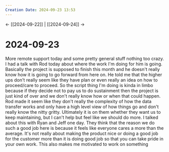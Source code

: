 ```yaml
---
Creation Date: 2024-09-23 13:53
---
```


<- [[2024-09-22]] | [[2024-09-24]]  ->

# 2024-09-23
More remote support today and some pretty general stuff nothing too crazy. I had a talk with Rod today about where the work I'm doing for him is going. Basically the project is supposed to finish this month and he doesn't really know how it is going to go forward from here on. He told me that the higher ups don't really seem like they have plan or even really an idea on how to proceed/care to proceed. So the script thing I'm doing is kinda in limbo because if they decide not to pay us to do sustainment then the project is just kind of over and we don't really know how or when that could happen. Rod made it seem like they don't really the complexity of how the data transfer works and only have a high level view of how things go and don't really know the nitty gritty. Ultimately it is on them whether they want us to keep maintaining, but I can't help but feel like we should do more. I talked about this with Ryan and Jeff one day. They think that the reason we do such a good job here is because it feels like everyone cares a more than the average. It's not really about making the product nice or doing a good job for the customer more than it is doing good job so that you can take pride in your own work. This also makes me motivated to work on something 